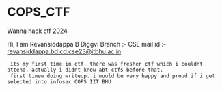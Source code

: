 # COPS_CTF
Wanna hack ctf 2024

 Hi, I am Revansiddappa B Diggvi 
 Branch :- CSE
 mail id :- revansiddappa.bd.cd.cse23@itbhu.ac.in

     its my first time in ctf. there was fresher ctf which i couldnt attend. actually i didnt know abt ctfs before that.
     first timew doing writeup. i would be very happy and proud if i get selected into infosec COPS IIT BHU
